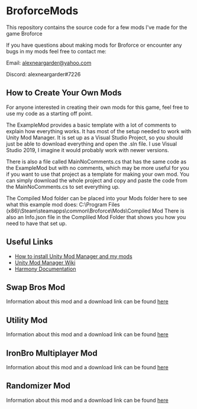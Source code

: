 # BroforceMods
This repository contains the source code for a few mods I've made for the game Broforce

If you have questions about making mods for Broforce or encounter any bugs in my mods feel free to contact me:

Email: alexneargarder@yahoo.com

Discord: alexneargarder#7226

## How to Create Your Own Mods
For anyone interested in creating their own mods for this game, feel free to use my code as a starting off point. 

The ExampleMod provides a basic template with a lot of comments to explain how everything works. It has most of the setup needed to work with Unity Mod Manager. It is set up as a Visual Studio Project, so you should just be able to download everything and open the .sln file. I use Visual Studio 2019, I imagine it would probably work with newer versions.

There is also a file called MainNoComments.cs that has the same code as the ExampleMod but with no comments, which may be more useful for you if you want to use that project as a template for making your own mod. You can simply download the whole project and copy and paste the code from the MainNoComments.cs to set everything up.

The Compiled Mod folder can be placed into your Mods folder here to see what this example mod does:
C:\Program Files (x86)\Steam\steamapps\common\Broforce\Mods\Compiled Mod
There is also an Info.json file in the Compliled Mod Folder that shows you how you need to have that set up.

## Useful Links

* [How to install Unity Mod Manager and my mods](https://steamcommunity.com/sharedfiles/filedetails/?id=2434812447)
* [Unity Mod Manager Wiki](https://wiki.nexusmods.com/index.php/Category:Unity_Mod_Manager)
* [Harmony Documentation](https://harmony.pardeike.net/articles/intro.html)

## Swap Bros Mod
Information about this mod and a download link can be found [here](https://www.nexusmods.com/broforce/mods/1)

## Utility Mod
Information about this mod and a download link can be found [here](https://www.nexusmods.com/broforce/mods/2)

## IronBro Multiplayer Mod
Information about this mod and a download link can be found [here](https://www.nexusmods.com/broforce/mods/19)

## Randomizer Mod
Information about this mod and a download link can be found [here](https://www.nexusmods.com/broforce/mods/22)
